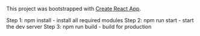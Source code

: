 This project was bootstrapped with [Create React App](https://github.com/facebook/create-react-app).

Step 1: npm install - install all required modules
Step 2: npm run start - start the dev server
Step 3: npm run build - build for production
